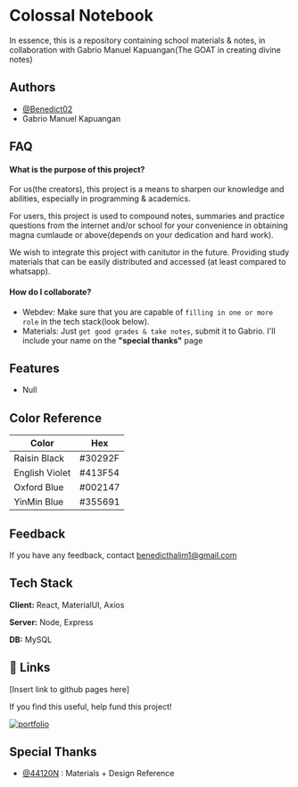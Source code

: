 # Colossal Notebook

In essence, this is a repository containing school materials & notes, in collaboration with Gabrio Manuel Kapuangan(The GOAT in creating divine notes)

## Authors

- [@Benedict02](https://www.github.com/Benedict02)
- Gabrio Manuel Kapuangan

## FAQ

#### What is the purpose of this project?

For us(the creators), this project is a means to sharpen our knowledge and abilities, especially in programming & academics.

For users, this project is used to compound notes, summaries and practice questions from the internet and/or school for your convenience in obtaining magna cumlaude or above(depends on your dedication and hard work).

We wish to integrate this project with canitutor in the future. Providing study materials that can be easily distributed and accessed (at least compared to whatsapp).

#### How do I collaborate?

- Webdev: Make sure that you are capable of `filling in one or more role` in the tech stack(look below).
- Materials: Just `get good grades & take notes`, submit it to Gabrio. I'll include your name on the **"special thanks"** page

## Features

- Null

## Color Reference

| Color          | Hex     |
| -------------- | ------- |
| Raisin Black   | #30292F |
| English Violet | #413F54 |
| Oxford Blue    | #002147 |
| YinMin Blue    | #355691 |

## Feedback

If you have any feedback, contact benedicthalim1@gmail.com

## Tech Stack

**Client:** React, MaterialUI, Axios

**Server:** Node, Express

**DB:** MySQL

## 🔗 Links

[Insert link to github pages here]

If you find this useful, help fund this project!

[![portfolio](https://img.shields.io/static/v1?message=Ko-fi&logo=ko-fi&label=Buy%20me%20a&color=F16061&logoColor=normal&labelColor=FFCC99&style=for-the-badge)](https://ko-fi.com/benedict02)

## Special Thanks

- [@44120N](https://www.github.com/44120N) : Materials + Design Reference
